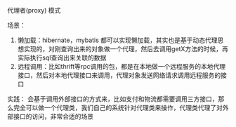 代理者(proxy) 模式

场景：
 1. 懒加载：hibernate，mybatis 都可以实现懒加载，其实也是基于动态代理思想实现的，对刚查询出来的对象做一个代理，然后去调用getX方法的时候，再实际执行sql查询出来关联的数据
 2. 远程调用：比如thrift等rpc调用的包，都是在本地做一个远程服务的本地代理接口，然后对本地代理接口来调用，代理对象发送网络请求调用远程服务的接口

实践：
会基于调用外部接口的方式来，比如支付和物流都需要调用三方接口，那么完全可以做一个代理类，我们自己的系统针对代理类来操作，代理类代理了对外部接口的访问，非常合适的场景

